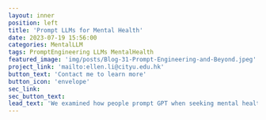 ```yaml
---
layout: inner
position: left
title: 'Prompt LLMs for Mental Health'
date: 2023-07-19 15:56:00
categories: MentalLLM
tags: PromptEngineering LLMs MentalHealth
featured_image: 'img/posts/Blog-31-Prompt-Engineering-and-Beyond.jpeg'
project_link: 'mailto:ellen.li@cityu.edu.hk'
button_text: 'Contact me to learn more'
button_icon: 'envelope'
sec_link: 
sec_button_text: 
lead_text: 'We examined how people prompt GPT when seeking mental health support.' [Image source](https://www.medtextpert.com/prompt-engineering-and-beyond/)
---
```

